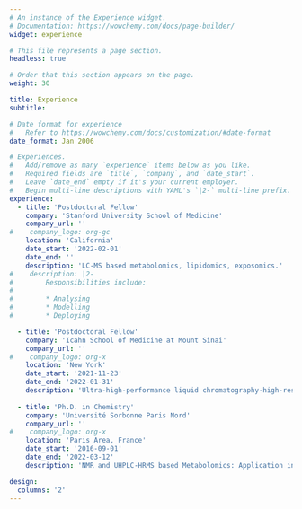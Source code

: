 ```yaml
---
# An instance of the Experience widget.
# Documentation: https://wowchemy.com/docs/page-builder/
widget: experience

# This file represents a page section.
headless: true

# Order that this section appears on the page.
weight: 30

title: Experience
subtitle:

# Date format for experience
#   Refer to https://wowchemy.com/docs/customization/#date-format
date_format: Jan 2006

# Experiences.
#   Add/remove as many `experience` items below as you like.
#   Required fields are `title`, `company`, and `date_start`.
#   Leave `date_end` empty if it's your current employer.
#   Begin multi-line descriptions with YAML's `|2-` multi-line prefix.
experience:
  - title: 'Postdoctoral Fellow'
    company: 'Stanford University School of Medicine'
    company_url: ''
#    company_logo: org-gc
    location: 'California'
    date_start: '2022-02-01'
    date_end: ''
    description: 'LC-MS based metabolomics, lipidomics, exposomics.'
#    description: |2-
#        Responsibilities include:
#        
#        * Analysing
#        * Modelling
#        * Deploying

  - title: 'Postdoctoral Fellow'
    company: 'Icahn School of Medicine at Mount Sinai'
    company_url: ''
#    company_logo: org-x
    location: 'New York'
    date_start: '2021-11-23'
    date_end: '2022-01-31'
    description: 'Ultra-high-performance liquid chromatography-high-resolution accurate mass spectrometry based exposomics research.'
    
  - title: 'Ph.D. in Chemistry'
    company: 'Université Sorbonne Paris Nord'
    company_url: ''
#    company_logo: org-x
    location: 'Paris Area, France'
    date_start: '2016-09-01'
    date_end: '2022-03-12'
    description: 'NMR and UHPLC-HRMS based Metabolomics: Application in Non-alcoholic fatty liver disease (NAFLD) and Prostate Cancer Biomarker Discovery.'   

design:
  columns: '2'
---
```

